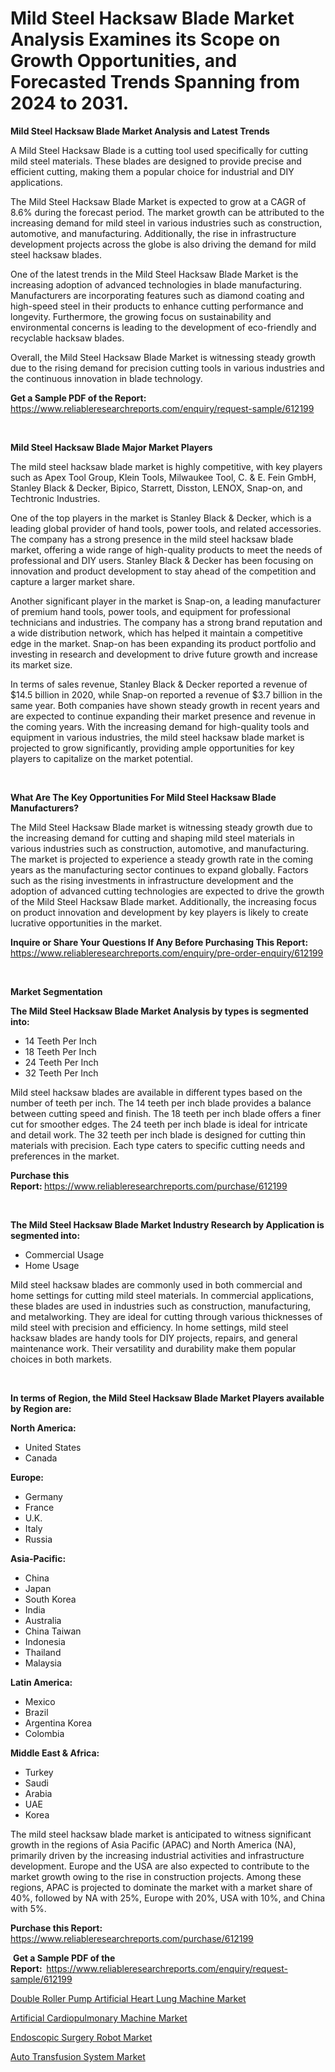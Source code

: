 <p><h1>Mild Steel Hacksaw Blade Market Analysis Examines its Scope on Growth Opportunities, and Forecasted Trends Spanning from 2024 to 2031.</h1></p><p><strong>Mild Steel Hacksaw Blade Market Analysis and Latest Trends</strong></p>
<p><p>A Mild Steel Hacksaw Blade is a cutting tool used specifically for cutting mild steel materials. These blades are designed to provide precise and efficient cutting, making them a popular choice for industrial and DIY applications. </p><p>The Mild Steel Hacksaw Blade Market is expected to grow at a CAGR of 8.6% during the forecast period. The market growth can be attributed to the increasing demand for mild steel in various industries such as construction, automotive, and manufacturing. Additionally, the rise in infrastructure development projects across the globe is also driving the demand for mild steel hacksaw blades.</p><p>One of the latest trends in the Mild Steel Hacksaw Blade Market is the increasing adoption of advanced technologies in blade manufacturing. Manufacturers are incorporating features such as diamond coating and high-speed steel in their products to enhance cutting performance and longevity. Furthermore, the growing focus on sustainability and environmental concerns is leading to the development of eco-friendly and recyclable hacksaw blades.</p><p>Overall, the Mild Steel Hacksaw Blade Market is witnessing steady growth due to the rising demand for precision cutting tools in various industries and the continuous innovation in blade technology.</p></p>
<p><strong>Get a Sample PDF of the Report:&nbsp;</strong> <a href="https://www.reliableresearchreports.com/enquiry/request-sample/612199">https://www.reliableresearchreports.com/enquiry/request-sample/612199</a></p>
<p>&nbsp;</p>
<p><strong>Mild Steel Hacksaw Blade Major Market Players</strong></p>
<p><p>The mild steel hacksaw blade market is highly competitive, with key players such as Apex Tool Group, Klein Tools, Milwaukee Tool, C. & E. Fein GmbH, Stanley Black & Decker, Bipico, Starrett, Disston, LENOX, Snap-on, and Techtronic Industries.</p><p>One of the top players in the market is Stanley Black & Decker, which is a leading global provider of hand tools, power tools, and related accessories. The company has a strong presence in the mild steel hacksaw blade market, offering a wide range of high-quality products to meet the needs of professional and DIY users. Stanley Black & Decker has been focusing on innovation and product development to stay ahead of the competition and capture a larger market share.</p><p>Another significant player in the market is Snap-on, a leading manufacturer of premium hand tools, power tools, and equipment for professional technicians and industries. The company has a strong brand reputation and a wide distribution network, which has helped it maintain a competitive edge in the market. Snap-on has been expanding its product portfolio and investing in research and development to drive future growth and increase its market size.</p><p>In terms of sales revenue, Stanley Black & Decker reported a revenue of $14.5 billion in 2020, while Snap-on reported a revenue of $3.7 billion in the same year. Both companies have shown steady growth in recent years and are expected to continue expanding their market presence and revenue in the coming years. With the increasing demand for high-quality tools and equipment in various industries, the mild steel hacksaw blade market is projected to grow significantly, providing ample opportunities for key players to capitalize on the market potential.</p></p>
<p>&nbsp;</p>
<p><strong>What Are The Key Opportunities For Mild Steel Hacksaw Blade Manufacturers?</strong></p>
<p><p>The Mild Steel Hacksaw Blade market is witnessing steady growth due to the increasing demand for cutting and shaping mild steel materials in various industries such as construction, automotive, and manufacturing. The market is projected to experience a steady growth rate in the coming years as the manufacturing sector continues to expand globally. Factors such as the rising investments in infrastructure development and the adoption of advanced cutting technologies are expected to drive the growth of the Mild Steel Hacksaw Blade market. Additionally, the increasing focus on product innovation and development by key players is likely to create lucrative opportunities in the market.</p></p>
<p><strong>Inquire or Share Your Questions If Any Before Purchasing This Report:</strong> <a href="https://www.reliableresearchreports.com/enquiry/pre-order-enquiry/612199">https://www.reliableresearchreports.com/enquiry/pre-order-enquiry/612199</a></p>
<p>&nbsp;</p>
<p><strong>Market Segmentation</strong></p>
<p><strong>The Mild Steel Hacksaw Blade Market Analysis by types is segmented into:</strong></p>
<p><ul><li>14 Teeth Per Inch</li><li>18 Teeth Per Inch</li><li>24 Teeth Per Inch</li><li>32 Teeth Per Inch</li></ul></p>
<p><p>Mild steel hacksaw blades are available in different types based on the number of teeth per inch. The 14 teeth per inch blade provides a balance between cutting speed and finish. The 18 teeth per inch blade offers a finer cut for smoother edges. The 24 teeth per inch blade is ideal for intricate and detail work. The 32 teeth per inch blade is designed for cutting thin materials with precision. Each type caters to specific cutting needs and preferences in the market.</p></p>
<p><strong>Purchase this Report:&nbsp;</strong><a href="https://www.reliableresearchreports.com/purchase/612199">https://www.reliableresearchreports.com/purchase/612199</a></p>
<p>&nbsp;</p>
<p><strong>The Mild Steel Hacksaw Blade Market Industry Research by Application is segmented into:</strong></p>
<p><ul><li>Commercial Usage</li><li>Home Usage</li></ul></p>
<p><p>Mild steel hacksaw blades are commonly used in both commercial and home settings for cutting mild steel materials. In commercial applications, these blades are used in industries such as construction, manufacturing, and metalworking. They are ideal for cutting through various thicknesses of mild steel with precision and efficiency. In home settings, mild steel hacksaw blades are handy tools for DIY projects, repairs, and general maintenance work. Their versatility and durability make them popular choices in both markets.</p></p>
<p>&nbsp;</p>
<p><strong>In terms of Region, the Mild Steel Hacksaw Blade Market Players available by Region are:</strong></p>
<p>
    <p> <strong> North America: </strong>
        <ul>
            <li>United States</li>
            <li>Canada</li>
        </ul>
        </p> 
    <p> <strong> Europe: </strong>
        <ul>
            <li>Germany</li>
            <li>France</li>
            <li>U.K.</li>
            <li>Italy</li>
            <li>Russia</li>
        </ul>
        </p> 
    <p> <strong> Asia-Pacific: </strong>
        <ul>
            <li>China</li>
            <li>Japan</li>
            <li>South Korea</li>
            <li>India</li>
            <li>Australia</li>
            <li>China Taiwan</li>
            <li>Indonesia</li>
            <li>Thailand</li>
            <li>Malaysia</li>
        </ul>
        </p> 
    <p> <strong> Latin America: </strong>
        <ul>
            <li>Mexico</li>
            <li>Brazil</li>
            <li>Argentina Korea</li>
            <li>Colombia</li>
        </ul>
        </p> 
    <p> <strong> Middle East & Africa: </strong>
        <ul>
            <li>Turkey</li>
            <li>Saudi</li>
            <li>Arabia</li>
            <li>UAE</li>
            <li>Korea</li>
        </ul>
    </p>
    </p>
<p><p>The mild steel hacksaw blade market is anticipated to witness significant growth in the regions of Asia Pacific (APAC) and North America (NA), primarily driven by the increasing industrial activities and infrastructure development. Europe and the USA are also expected to contribute to the market growth owing to the rise in construction projects. Among these regions, APAC is projected to dominate the market with a market share of 40%, followed by NA with 25%, Europe with 20%, USA with 10%, and China with 5%.</p></p>
<p><strong>Purchase this Report: </strong><a href="https://www.reliableresearchreports.com/purchase/612199">https://www.reliableresearchreports.com/purchase/612199</a></p>
<p>&nbsp;<strong>Get a Sample PDF of the Report:&nbsp;&nbsp;</strong><a href="https://www.reliableresearchreports.com/enquiry/request-sample/612199">https://www.reliableresearchreports.com/enquiry/request-sample/612199</a></p>
<p><strong></strong></p>
<p><p><a href="https://medium.com/@katherineshort5445/double-roller-pump-artificial-heart-lung-machine-market-research-report-its-history-and-forecast-a11345c83c45">Double Roller Pump Artificial Heart Lung Machine Market</a></p><p><a href="https://medium.com/@katherineshort5445/artificial-cardiopulmonary-machine-market-research-report-its-history-and-forecast-2024-to-2031-e8e0ea607312">Artificial Cardiopulmonary Machine Market</a></p><p><a href="https://medium.com/@katherineshort5445/endoscopic-surgery-robot-market-size-cagr-trends-2024-2030-79deac625b3a">Endoscopic Surgery Robot Market</a></p><p><a href="https://medium.com/@katherineshort5445/auto-transfusion-system-market-report-reveals-the-latest-trends-and-growth-opportunities-of-this-fe359dcdfefb">Auto Transfusion System Market</a></p></p>